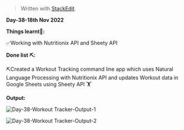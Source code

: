 ﻿<!DOCTYPE html>
<html>

<head>
  <meta charset="utf-8">
  <meta name="viewport" content="width=device-width, initial-scale=1.0">
  <title>Day-38</title>
  <link rel="stylesheet" href="https://stackedit.io/style.css" />
</head>

<body class="stackedit">
  <div class="stackedit__html"><blockquote>
<p>Written with <a href="https://stackedit.io/">StackEdit</a>.</p>
</blockquote>
<p><strong>Day-38-18th Nov 2022</strong></p>
<p><strong>Things learnt📝:</strong></p>
<p>✅Working with Nutritionix API and Sheety API</p>
<p><strong>Done list ⛏️:</strong></p>
<p>⛏️Created a Workout Tracking command line app which uses Natural Language Processing with Nutritionix API and updates Workout data in Google Sheets using Sheety API 🏋️</p>
<p><strong>Output:</strong></p>
<p><img src="https://i.imgur.com/lNz1QEP.png" alt="Day-38-Workout Tracker-Output-1"></p>
<p><img src="https://i.imgur.com/a55WkwQ.png" alt="Day-38-Workout Tracker-Output-2"></p>
</div>
</body>

</html>
